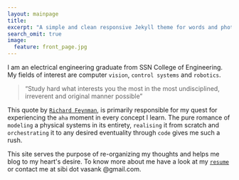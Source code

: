 ```yaml
---
layout: mainpage
title: 
excerpt: "A simple and clean responsive Jekyll theme for words and photos."
search_omit: true
image:
  feature: front_page.jpg
---
```

I am an electrical engineering graduate from SSN College of Engineering. My fields of interest are computer `vision`, `control systems` and `robotics`.

> “Study hard what interests you the most in the most undisciplined, irreverent and original manner possible” 

This quote by [`Richard
Feynman`](https://en.wikipedia.org/wiki/Richard_Feynman), is primarily
responsible for my quest for experiencing the `aha` moment in every concept I
learn. The pure romance of `modeling` a physical systems in its entirety,
`realising` it from scratch and  `orchestrating` it to any desired eventuality through `code` gives me such a rush. 

This site serves the purpose of re-organizing my thoughts and helps me blog to
my heart's desire. To know more about me have a look at my
[`resume`]({{site.url}}/assets/cv.pdf) or contact me at sibi dot vasank
@gmail.com.
